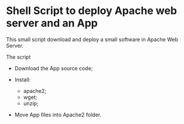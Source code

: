 # Shell Script to deploy Apache web server and an App


This small script download and deploy a small software in Apache Web Server.

The script

* Download the App source code;
* Install:

  * apache2;
  * wget;
  * unzip;

* Move App files into Apache2 folder.